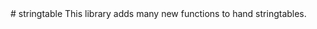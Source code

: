 <type name="stringtable" category="libraryfunc" is="library">
	<summary>
# stringtable
This library adds many new functions to hand stringtables.
	</summary>
</type>